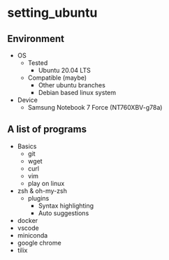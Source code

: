 # setting_ubuntu

## Environment
- OS
  + Tested
    + Ubuntu 20.04 LTS
  + Compatible (maybe)
    + Other ubuntu branches
    + Debian based linux system
- Device
  + Samsung Notebook 7 Force (NT760XBV-g78a)

## A list of programs
- Basics
  + git
  + wget
  + curl
  + vim
  + play on linux
- zsh & oh-my-zsh
  + plugins
    + Syntax highlighting
    + Auto suggestions
- docker
- vscode
- miniconda
- google chrome
- tilix
